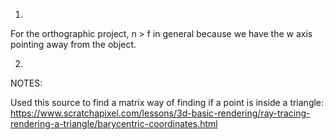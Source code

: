 1.

For the orthographic project, n > f in general because we have the w axis pointing away from the object.


2.



NOTES:

Used this source to find a matrix way of finding if a point is inside a triangle: https://www.scratchapixel.com/lessons/3d-basic-rendering/ray-tracing-rendering-a-triangle/barycentric-coordinates.html